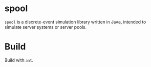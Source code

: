 # spool

`spool` is a discrete-event simulation library written in Java,
intended to simulate server systems or server pools.

# Build

Build with `ant`.
